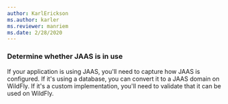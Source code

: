 ```yaml
---
author: KarlErickson
ms.author: karler
ms.reviewer: manriem
ms.date: 2/28/2020
---
```


### Determine whether JAAS is in use

If your application is using JAAS, you'll need to capture how JAAS is configured. If it's using a database, you can convert it to a JAAS domain on WildFly. If it's a custom implementation, you'll need to validate that it can be used on WildFly.
